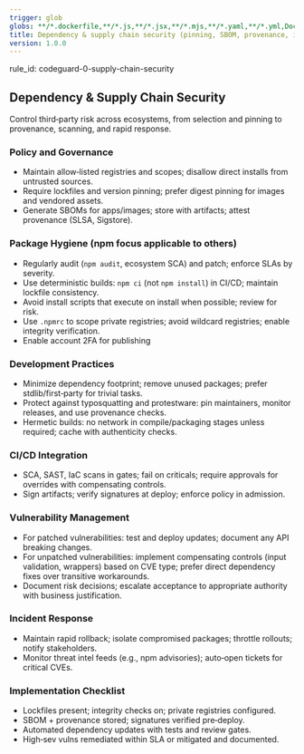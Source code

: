 ```yaml
---
trigger: glob
globs: **/*.dockerfile,**/*.js,**/*.jsx,**/*.mjs,**/*.yaml,**/*.yml,Dockerfile*,docker-compose*
title: Dependency & supply chain security (pinning, SBOM, provenance, integrity, private registries)
version: 1.0.0
---
```


rule_id: codeguard-0-supply-chain-security

## Dependency & Supply Chain Security

Control third‑party risk across ecosystems, from selection and pinning to provenance, scanning, and rapid response.

### Policy and Governance
- Maintain allow‑listed registries and scopes; disallow direct installs from untrusted sources.
- Require lockfiles and version pinning; prefer digest pinning for images and vendored assets.
- Generate SBOMs for apps/images; store with artifacts; attest provenance (SLSA, Sigstore).

### Package Hygiene (npm focus applicable to others)
- Regularly audit (`npm audit`, ecosystem SCA) and patch; enforce SLAs by severity.
- Use deterministic builds: `npm ci` (not `npm install`) in CI/CD; maintain lockfile consistency.
- Avoid install scripts that execute on install when possible; review for risk.
- Use `.npmrc` to scope private registries; avoid wildcard registries; enable integrity verification.
- Enable account 2FA for publishing

### Development Practices
- Minimize dependency footprint; remove unused packages; prefer stdlib/first‑party for trivial tasks.
- Protect against typosquatting and protestware: pin maintainers, monitor releases, and use provenance checks.
- Hermetic builds: no network in compile/packaging stages unless required; cache with authenticity checks.

### CI/CD Integration
- SCA, SAST, IaC scans in gates; fail on criticals; require approvals for overrides with compensating controls.
- Sign artifacts; verify signatures at deploy; enforce policy in admission.

### Vulnerability Management
- For patched vulnerabilities: test and deploy updates; document any API breaking changes.
- For unpatched vulnerabilities: implement compensating controls (input validation, wrappers) based on CVE type; prefer direct dependency fixes over transitive workarounds.
- Document risk decisions; escalate acceptance to appropriate authority with business justification.

### Incident Response
- Maintain rapid rollback; isolate compromised packages; throttle rollouts; notify stakeholders.
- Monitor threat intel feeds (e.g., npm advisories); auto‑open tickets for critical CVEs.

### Implementation Checklist
- Lockfiles present; integrity checks on; private registries configured.
- SBOM + provenance stored; signatures verified pre‑deploy.
- Automated dependency updates with tests and review gates.
- High‑sev vulns remediated within SLA or mitigated and documented.
